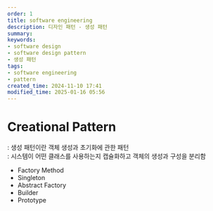 ```yaml
---
order: 1
title: software engineering
description: 디자인 패턴 - 생성 패턴
summary:
keywords:
- software design
- software design pattern
- 생성 패턴
tags:
- software engineering
- pattern
created_time: 2024-11-10 17:41
modified_time: 2025-01-16 05:56
---
```


# Creational Pattern
: 생성 패턴이란 객체 생성과 초기화에 관한 패턴  
: 시스템이 어떤 클래스를 사용하는지 캡슐화하고 객체의 생성과 구성을 분리함  

- Factory Method
- Singleton
- Abstract Factory
- Builder
- Prototype